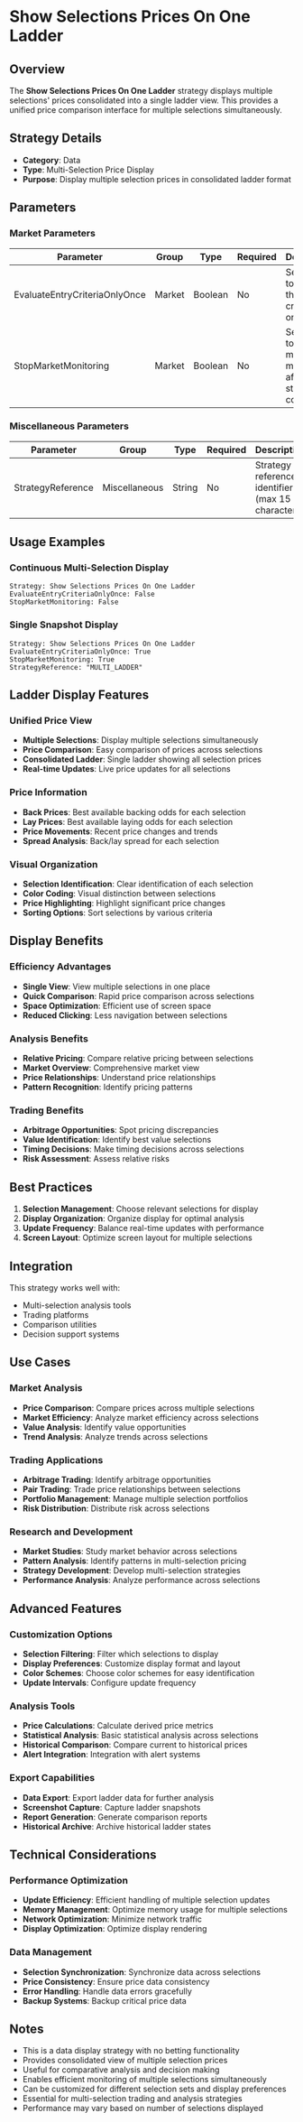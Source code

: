 # Show Selections Prices On One Ladder

## Overview
The **Show Selections Prices On One Ladder** strategy displays multiple selections' prices consolidated into a single ladder view. This provides a unified price comparison interface for multiple selections simultaneously.

## Strategy Details
- **Category**: Data
- **Type**: Multi-Selection Price Display
- **Purpose**: Display multiple selection prices in consolidated ladder format

## Parameters

### Market Parameters
| Parameter | Group | Type | Required | Description |
|-----------|--------|------|----------|-------------|
| EvaluateEntryCriteriaOnlyOnce | Market | Boolean | No | Set to True to evaluate the entry criteria only once |
| StopMarketMonitoring | Market | Boolean | No | Set to True to stop market monitoring after strategy completion |

### Miscellaneous Parameters
| Parameter | Group | Type | Required | Description |
|-----------|--------|------|----------|-------------|
| StrategyReference | Miscellaneous | String | No | Strategy reference identifier (max 15 characters) |

## Usage Examples

### Continuous Multi-Selection Display
```
Strategy: Show Selections Prices On One Ladder
EvaluateEntryCriteriaOnlyOnce: False
StopMarketMonitoring: False
```

### Single Snapshot Display
```
Strategy: Show Selections Prices On One Ladder
EvaluateEntryCriteriaOnlyOnce: True
StopMarketMonitoring: True
StrategyReference: "MULTI_LADDER"
```

## Ladder Display Features

### Unified Price View
- **Multiple Selections**: Display multiple selections simultaneously
- **Price Comparison**: Easy comparison of prices across selections
- **Consolidated Ladder**: Single ladder showing all selection prices
- **Real-time Updates**: Live price updates for all selections

### Price Information
- **Back Prices**: Best available backing odds for each selection
- **Lay Prices**: Best available laying odds for each selection
- **Price Movements**: Recent price changes and trends
- **Spread Analysis**: Back/lay spread for each selection

### Visual Organization
- **Selection Identification**: Clear identification of each selection
- **Color Coding**: Visual distinction between selections
- **Price Highlighting**: Highlight significant price changes
- **Sorting Options**: Sort selections by various criteria

## Display Benefits

### Efficiency Advantages
- **Single View**: View multiple selections in one place
- **Quick Comparison**: Rapid price comparison across selections
- **Space Optimization**: Efficient use of screen space
- **Reduced Clicking**: Less navigation between selections

### Analysis Benefits
- **Relative Pricing**: Compare relative pricing between selections
- **Market Overview**: Comprehensive market view
- **Price Relationships**: Understand price relationships
- **Pattern Recognition**: Identify pricing patterns

### Trading Benefits
- **Arbitrage Opportunities**: Spot pricing discrepancies
- **Value Identification**: Identify best value selections
- **Timing Decisions**: Make timing decisions across selections
- **Risk Assessment**: Assess relative risks

## Best Practices

1. **Selection Management**: Choose relevant selections for display
2. **Display Organization**: Organize display for optimal analysis
3. **Update Frequency**: Balance real-time updates with performance
4. **Screen Layout**: Optimize screen layout for multiple selections

## Integration

This strategy works well with:
- Multi-selection analysis tools
- Trading platforms
- Comparison utilities
- Decision support systems

## Use Cases

### Market Analysis
- **Price Comparison**: Compare prices across multiple selections
- **Market Efficiency**: Analyze market efficiency across selections
- **Value Analysis**: Identify value opportunities
- **Trend Analysis**: Analyze trends across selections

### Trading Applications
- **Arbitrage Trading**: Identify arbitrage opportunities
- **Pair Trading**: Trade price relationships between selections
- **Portfolio Management**: Manage multiple selection portfolios
- **Risk Distribution**: Distribute risk across selections

### Research and Development
- **Market Studies**: Study market behavior across selections
- **Pattern Analysis**: Identify patterns in multi-selection pricing
- **Strategy Development**: Develop multi-selection strategies
- **Performance Analysis**: Analyze performance across selections

## Advanced Features

### Customization Options
- **Selection Filtering**: Filter which selections to display
- **Display Preferences**: Customize display format and layout
- **Color Schemes**: Choose color schemes for easy identification
- **Update Intervals**: Configure update frequency

### Analysis Tools
- **Price Calculations**: Calculate derived price metrics
- **Statistical Analysis**: Basic statistical analysis across selections
- **Historical Comparison**: Compare current to historical prices
- **Alert Integration**: Integration with alert systems

### Export Capabilities
- **Data Export**: Export ladder data for further analysis
- **Screenshot Capture**: Capture ladder snapshots
- **Report Generation**: Generate comparison reports
- **Historical Archive**: Archive historical ladder states

## Technical Considerations

### Performance Optimization
- **Update Efficiency**: Efficient handling of multiple selection updates
- **Memory Management**: Optimize memory usage for multiple selections
- **Network Optimization**: Minimize network traffic
- **Display Optimization**: Optimize display rendering

### Data Management
- **Selection Synchronization**: Synchronize data across selections
- **Price Consistency**: Ensure price data consistency
- **Error Handling**: Handle data errors gracefully
- **Backup Systems**: Backup critical price data

## Notes

- This is a data display strategy with no betting functionality
- Provides consolidated view of multiple selection prices
- Useful for comparative analysis and decision making
- Enables efficient monitoring of multiple selections simultaneously
- Can be customized for different selection sets and display preferences
- Essential for multi-selection trading and analysis strategies
- Performance may vary based on number of selections displayed
